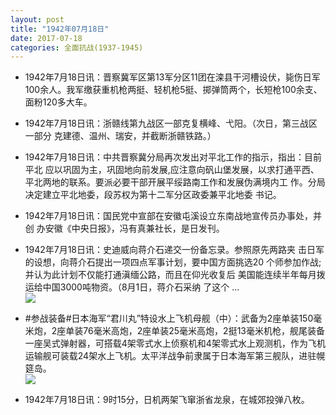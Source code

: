 ```yaml
---
layout: post
title: "1942年07月18日"
date: 2017-07-18
categories: 全面抗战(1937-1945)
---
```


<meta name="referrer" content="no-referrer" />

- 1942年7月18日讯：晋察冀军区第13军分区11团在滦县干河槽设伏，毙伤日军100余人。我军缴获重机枪两挺、轻机枪5挺、掷弹筒两个，长短枪100余支、面粉120多大车。 

- 1942年7月18日讯：浙赣线第九战区一部克复横峰、弋阳。（次日，第三战区一部分 克建德、温州、瑞安，并截断浙赣铁路。） 

- 1942年7月18日讯：中共晋察冀分局再次发出对平北工作的指示，指出：目前平北 应以巩固为主，巩固地向前发展,应注意向矾山堡发展，以求打通平西、 平北两地的联系。要派必要干部开展平绥路南工作和发展伪满境内工 作。分局决定建立平北地委，段苏权为第十二军分区政委兼平北地委 书记。 

- 1942年7月18日讯：国民党中宣部在安徽屯溪设立东南战地宣传员办事处，并创 办安徽《中央日报》，冯有真兼社长，是日发刊。 

- 1942年7月18日讯：史迪威向蒋介石递交一份备忘录。参照原先两路夹 击日军的设想，向蒋介石提出一项四点军事计划，要中国方面挑选20 个师参加作战;并认为此计划不仅能打通滇缅公路，而且在仰光收复后 美国能连续半年每月拨运给中国3000吨物资。（8月1日，蒋介石采纳 了这个 ... <br/><img src="https://wx1.sinaimg.cn/large/aca367d8ly1fhnutl3758j20c809z0su.jpg" />

- #参战装备#日本海军“君川丸”特设水上飞机母舰（中）：武备为2座单装150毫米炮，2座单装76毫米高炮，2座单装25毫米高炮，2挺13毫米机枪，舰尾装备一座吴式弹射器，可搭载4架零式水上侦察机和4架零式水上观测机，作为飞机运输舰可装载24架水上飞机。太平洋战争前隶属于日本海军第三舰队，进驻幌筵岛。 <br/><img src="https://wx1.sinaimg.cn/large/aca367d8ly1fhnt3i5a86j20dc0a7758.jpg" />

- 1942年7月18日讯：9时15分，日机两架飞窜浙省龙泉，在城郊投弹八枚。 

